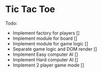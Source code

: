 # Tic Tac Toe

Todo:
- Implement factory for players []
- Implement module for board []
- Implement module for game logic []
- Separate game logic and DOM render []
- Implement Easy computer AI []
- Implement Hard computer AI []
- Implement 2 player game mode []
